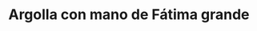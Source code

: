 ---
title: Argolla con mano de Fátima grande
date: 
draft: false

# descripcion
description : Argo colgante de plata

materials: Plata 925

color: Plateado

dimensions: 3cm (largo) - dije 1cm

code: 01-01-0308

type: "Aros"

categories: []

# Images
# first image will be shown in the product page
images:
  # - image: "images/path_to_image"
  # La ubicacion de las imagenes es imagenes/Aros/Aros.Colgantes/01-01-0308-argolla-con-mano-de-fatima-grande
  - image: "./images/aros/colgantes/01-01-0308-argolla-con-mano-de-fatima-grande_a.JPG"
  - image: "./images/aros/colgantes/01-01-0308-argolla-con-mano-de-fatima-grande_b.JPG"
---